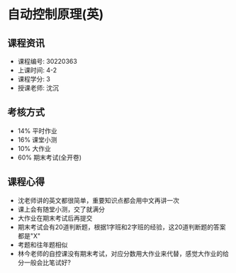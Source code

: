 # 自动控制原理(英)

## 课程资讯
- 课程编号: 30220363  
- 上课时间: 4-2
- 课程学分: 3
- 授课老师: 沈沉
  
## 考核方式
- 14% 平时作业
- 16% 课堂小测
- 10% 大作业
- 60% 期末考试(全开卷)

## 课程心得
- 沈老师讲的英文都很简单，重要知识点都会用中文再讲一次
- 课上会有随堂小测，交了就满分
- 大作业在期末考试后再提交
- 期末考试会有20道判断题，根据1字班和2字班的经验，这20道判断题的答案都是"X"
- 考题和往年题相似
- 林今老师的自控课没有期末考试，对应分数用大作业来代替，感觉大作业的给分一般会比笔试好?
